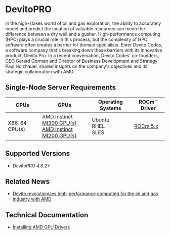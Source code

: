 # DevitoPRO

In the high-stakes world of oil and gas exploration, the ability to accurately model and predict the location of valuable resources can mean the difference between a dry well and a gusher. High-performance computing (HPC) plays a crucial role in this process, but the complexity of HPC software often creates a barrier for domain specialists. Enter Devito Codes, a software company that's breaking down these barriers with its innovative product, Devito Pro. In a recent conversation, Devito Codes' co-founders, CEO Gerard Gorman and Director of Business Development and Strategy Paul Holzhauer, shared insights on the company's objectives and its strategic collaboration with AMD.

## Single-Node Server Requirements

| CPUs | GPUs | Operating Systems | ROCm™ Driver | 
|---- |---- |----------------- |------------ |
| X86_64 CPU(s) |[ AMD Instinct MI300 GPU(s) <br>  AMD Instinct MI200 GPU(s)](https://rocm.docs.amd.com/projects/install-on-linux/en/latest/reference/system-requirements.html#supported-gpus) | Ubuntu <br> RHEL <br>  SLES | [ROCm 5.x ](https://rocm.docs.amd.com/en/latest/release/versions.html) 


## Supported Versions

- DevitoPRO 4.8.2+

## Related News

- [Devito revolutionizes high-performance computing for the oil and gas industry with AMD](https://community.amd.com/t5/instinct-accelerators/devito-revolutionizes-high-performance-computing-for-the-oil-and/ba-p/625392)

## Technical Documentation
- [Installing AMD GPU Drivers](https://www.amd.com/en/support/download/drivers.html)
